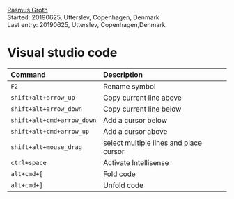 [Rasmus Groth](https://github.com/bliiir)  
Started: 20190625, Utterslev, Copenhagen, Denmark  
Last entry: 20190625, Utterslev, Copenhagen,Denmark

# Visual studio code

| Command| Description |
| :-- | :-- |
| `F2` | Rename symbol |
| `shift+alt+arrow_up` | Copy current line above |
| `shift+alt+arrow_down` | Copy current line below |
| `shift+alt+cmd+arrow_down` | Add a cursor below |
| `shift+alt+cmd+arrow_up` | Add a cursor above |
| `shift+alt+mouse_drag` | select multiple lines and place cursor |
| `ctrl+space` | Activate Intellisense |
| `alt+cmd+[` | Fold code |
| `alt+cmd+]` | Unfold code |
